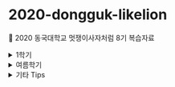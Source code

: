 # 2020-dongguk-likelion  
:lion: 2020 동국대학교 멋쟁이사자처럼 8기 복습자료  

<details>
  <summary>1학기</summary>  
  
  ## [1학기](https://github.com/JuYeong0413/2020-dongguk-likelion/tree/master/1st-semester)  
  ### [1주차(04.29)](https://github.com/JuYeong0413/2020-dongguk-likelion/tree/master/1st-semester/week-01)  
  - [Git](https://github.com/JuYeong0413/2020-dongguk-likelion/blob/master/1st-semester/week-01/01-git.md)  
  - [Bootstrap](https://github.com/JuYeong0413/2020-dongguk-likelion/blob/master/1st-semester/week-01/02-bootstrap.md)  

  ### 2주차(05.20)  
  - 아이디어 발표 :bulb:  

  ### [3주차(05.27)](https://github.com/JuYeong0413/2020-dongguk-likelion/tree/master/1st-semester/week-03)  
  - [자주 사용하는 Linux 명령어](https://github.com/JuYeong0413/2020-dongguk-likelion/blob/master/1st-semester/week-03/01-linux-commands.md)  
  - 로컬에 Django 개발환경 설정하기  
    - [Windows](https://github.com/JuYeong0413/2020-dongguk-likelion/blob/master/1st-semester/week-03/02-windows-local-setting.md)  
    - [Mac](https://github.com/JuYeong0413/2020-dongguk-likelion/blob/master/1st-semester/week-03/03-mac-local-setting.md)  

  ### [4주차(06.03)](https://github.com/JuYeong0413/2020-dongguk-likelion/tree/master/1st-semester/week-04)  
  - [Django 프로젝트 구조](https://github.com/JuYeong0413/2020-dongguk-likelion/blob/master/1st-semester/week-04/01-project-structure.md)  
  - [Django 프로젝트 설정-settings.py](https://github.com/JuYeong0413/2020-dongguk-likelion/blob/master/1st-semester/week-04/02-settings-py.md)  
  - [Django 앱](https://github.com/JuYeong0413/2020-dongguk-likelion/blob/master/1st-semester/week-04/03-app-structure.md)  
  - [HTML 페이지 띄우기](https://github.com/JuYeong0413/2020-dongguk-likelion/blob/master/1st-semester/week-04/04-page.md)  
  - [다른 페이지로 이동하기](https://github.com/JuYeong0413/2020-dongguk-likelion/blob/master/1st-semester/week-04/05-multiple-pages.md)  
  - [Django스럽게 url 작성하기](https://github.com/JuYeong0413/2020-dongguk-likelion/blob/master/1st-semester/week-04/05-multiple-pages.md#django%EC%8A%A4%EB%9F%BD%EA%B2%8C-url-%EC%9E%91%EC%84%B1%ED%95%98%EA%B8%B0)  
  - [app_name 설정하기](https://github.com/JuYeong0413/2020-dongguk-likelion/blob/master/1st-semester/week-04/06-app-name.md)  
    - [왜 app_name을 설정해줘야 하나요:question:](https://github.com/JuYeong0413/2020-dongguk-likelion/blob/master/1st-semester/week-04/06-app-name.md#%EC%99%9C-app_name%EC%9D%84-%EC%84%A4%EC%A0%95%ED%95%B4%EC%A4%98%EC%95%BC-%ED%95%98%EB%82%98%EC%9A%94question)  
  - [앱의 template 구조](https://github.com/JuYeong0413/2020-dongguk-likelion/blob/master/1st-semester/week-04/07-template-structure.md)  

  ### [5주차(06.10)](https://github.com/JuYeong0413/2020-dongguk-likelion/tree/master/1st-semester/week-05)  
  - [Django 모델링](https://github.com/JuYeong0413/2020-dongguk-likelion/blob/master/1st-semester/week-05/01-modeling.md)  
  - [Django ORM](https://github.com/JuYeong0413/2020-dongguk-likelion/blob/master/1st-semester/week-05/02-ORM.md)  
  - [Django admin 사용하기](https://github.com/JuYeong0413/2020-dongguk-likelion/blob/master/1st-semester/week-05/03-admin-page.md)  
</details>

<details>
  <summary>여름학기</summary>  
  
  ## [여름학기](https://github.com/JuYeong0413/2020-dongguk-likelion/tree/master/summer-semester)  
  ### [1주차(07.01)](https://github.com/JuYeong0413/2020-dongguk-likelion/tree/master/summer-semester/week-01)  
  - [extends로 html 확장하기](https://github.com/JuYeong0413/2020-dongguk-likelion/blob/master/summer-semester/week-01/01-extends.md)  
  - [include로 html 관리하기](https://github.com/JuYeong0413/2020-dongguk-likelion/blob/master/summer-semester/week-01/02-include.md)  
  - [static 파일 관리하기](https://github.com/JuYeong0413/2020-dongguk-likelion/blob/master/summer-semester/week-01/03-static.md)  
  
  ### [2주차(07.08)](https://github.com/JuYeong0413/2020-dongguk-likelion/tree/master/summer-semester/week-02)  
  - [HTTP 메서드](https://github.com/JuYeong0413/2020-dongguk-likelion/blob/master/summer-semester/week-02/01-HTTP-methods.md)  
  - [Python 자료형-딕셔너리(dictionary)](https://github.com/JuYeong0413/2020-dongguk-likelion/blob/master/summer-semester/week-02/02-python-dictionary.md)  
  - [Post 작성 페이지 만들기](https://github.com/JuYeong0413/2020-dongguk-likelion/blob/master/summer-semester/week-02/03-new.md)  
  - [Create 기능 구현](https://github.com/JuYeong0413/2020-dongguk-likelion/blob/master/summer-semester/week-02/04-create.md)  
  - [Read 기능 구현](https://github.com/JuYeong0413/2020-dongguk-likelion/blob/master/summer-semester/week-02/05-read.md)  
  
  ### [3주차(07.15)](https://github.com/JuYeong0413/2020-dongguk-likelion/tree/master/summer-semester/week-03)  
  - [Update 기능 구현](https://github.com/JuYeong0413/2020-dongguk-likelion/blob/master/summer-semester/week-03/01-update.md)  
  - [Delete 기능 구현](https://github.com/JuYeong0413/2020-dongguk-likelion/blob/master/summer-semester/week-03/02-delete.md)  
  - [Media](https://github.com/JuYeong0413/2020-dongguk-likelion/blob/master/summer-semester/week-03/03-media.md)  
  
  ### [4주차(07.22)](https://github.com/JuYeong0413/2020-dongguk-likelion/tree/master/summer-semester/week-04)  
  - [모델 관계 개념](https://github.com/JuYeong0413/2020-dongguk-likelion/blob/master/summer-semester/week-04/01-model-relations.md)  
  - [Django-allauth](https://github.com/JuYeong0413/2020-dongguk-likelion/blob/master/summer-semester/week-04/02-django-allauth.md)  
  - [Django-allauth 템플릿 수정하기](https://github.com/JuYeong0413/2020-dongguk-likelion/blob/master/summer-semester/week-04/03-django-allauth-custom.md)  
  - [User](https://github.com/JuYeong0413/2020-dongguk-likelion/blob/master/summer-semester/week-04/04-user.md)  
  - [Comment 모델링](https://github.com/JuYeong0413/2020-dongguk-likelion/blob/master/summer-semester/week-04/05-comment.md)  
  
  ### [5주차(07.29)](https://github.com/JuYeong0413/2020-dongguk-likelion/tree/master/summer-semester/week-05)  
  - UI/UX  
  - [조회수 기능 구현](https://github.com/JuYeong0413/2020-dongguk-likelion/blob/master/summer-semester/week-05/01-view-count.md)  
  
  ### 6주차(08.05)  
  - CRUD 미니 해커톤 :fire:  
  
  ### 7주차(08.12)  
  - 친해지길 바라 :angel:  
  
</details>

<details>
  <summary>기타 Tips</summary>
  
  - [Visual Studio Code 화면 공유하기(Live Share)](https://www.notion.so/VS-Code-Live-Share-015fe6e3e291487d9459efe69fdfab0e)  
</details>
